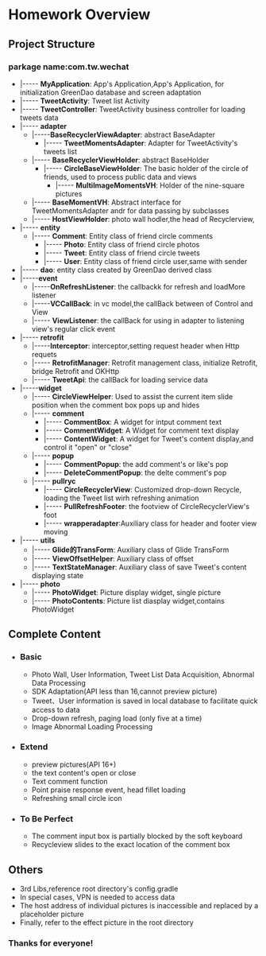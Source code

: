 # Homework Overview

## Project Structure

### parkage name:com.tw.wechat
    
*    |----- **MyApplication**: App's Application,App's Application, for initialization GreenDao database and screen adaptation
*    |----- **TweetActivity**: Tweet list Activity
*    |----- **TweetController**: TweetActivity business controller for loading tweets data
*    |----- **adapter**
     * |-----**BaseRecyclerViewAdapter**: abstract BaseAdapter
		* |----- **TweetMomentsAdapter**: Adapter for TweetActivity's tweets list
     * |----- **BaseRecyclerViewHolder**: abstract BaseHolder
    	* |----- **CircleBaseViewHolder**: The basic holder of the circle of friends, used to process public data and views
   		  * |----- **MultiImageMomentsVH**: Holder of the nine-square pictures
     * |----- **BaseMomentVH**: Abstract interface for TweetMomentsAdapter andr for data passing by subclasses 	
     * |----- **HostViewHolder**: photo wall hodler,the head of Recyclerview,
* |----- **entity**
	* |----- **Comment**: Entity class of friend circle comments
    	* |----- **Photo**: Entity class of friend circle photos
    	* |----- **Tweet**: Entity class of friend circle tweets
        * |----- **User**: Entity class of friend circle user,same with sender
* |----- **dao**: entity class created by GreenDao derived class
* |-----**event**
	* |-----**OnRefreshListener**: the callbackk for refresh and loadMore listener
    * |-----**VCCallBack**: in vc model,the callBack between of Control and View
    * |----- **ViewListener**: the callBack for using in adapter to listening view's regular click event
* |----- **retrofit**
	* |-----**Interceptor**: interceptor,setting request header when Http requets
    * |----- **RetrofitManager**: Retrofit management class, initialize Retrofit, bridge Retrofit and OKHttp
    * |----- **TweetApi**: the callBack for  loading service data
* |-----**widget**
	* |----- **CircleViewHelper**: Used to assist the current item slide position when the comment box pops up and hides
    * |----- **comment**
    	* |----- **CommentBox**: A widget for intput comment text
        * |----- **CommentWidget**: A Widget for comment text display
        * |----- **ContentWidget**: A widget for Tweet's content display,and control it "open" or "close"
    * |----- **popup**
    	* |----- **CommentPopup**: the add comment's or like's pop
        * |----- **DeleteCommentPopup**: the delte comment's pop
    * |----- **pullryc**
    	* |----- **CircleRecyclerView**: Customized drop-down Recycle, loading the Tweet list wirh refreshing animation
        * |----- **PullRefreshFooter**: the footview of CircleRecyclerView's foot
        * |----- **wrapperadapter**:Auxiliary class for header and footer view moving
* |----- **utils** 
	* |----- **Glide的TransForm**: Auxiliary class of Glide TransForm
	* |----- **ViewOffsetHelper**: Auxiliary class of offset
	* |----- **TextStateManager**: Auxiliary class of save Tweet's content displaying state
* |----- **photo**
	* |----- **PhotoWidget**: Picture display widget, single picture
    * |----- **PhotoContents**: Picture list  diasplay widget,contains PhotoWidget
       
       
## Complete Content

* ### Basic
	* Photo Wall, User Information, Tweet List Data Acquisition, Abnormal Data Processing
    * SDK Adaptation(API less than 16,cannot preview picture)
    * Tweet、User information is saved in local database to facilitate quick access to data
    * Drop-down refresh, paging load (only five at a time)
    * Image Abnormal Loading Processing
    
* ### Extend

    * preview pictures(API 16+)
    * the text content's open or close
    * Text comment function
    * Point praise response event, head fillet loading
    * Refreshing small circle icon
    
* ### To Be Perfect
    * The comment input box is partially blocked by the soft keyboard
    * Recycleview slides to the exact location of the comment box

## Others
* 3rd Libs,reference root directory's config.gradle
* In special cases, VPN is needed to access data
* The host address of individual pictures is inaccessible and replaced by a placeholder picture
* Finally, refer to the effect picture in the root directory


### Thanks for everyone!

